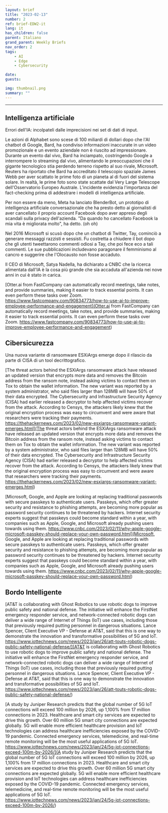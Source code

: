 ```yaml
---
layout: brief
title: "2023-02-13"
number: 2
ref: brief-EDW2-it
lang: it
has_children: false
parent: Italiano
grand_parent: Weekly Briefs
nav_order: 2
tags:
    - AI
    - Edge
    - Cybersecurity

date: 
guests:

img: thumbnail.png
summary: ""
---
```




---

## Intelligenza artificiale

Errori dell'IA: incolpateli dalle imprecisioni nei set di dati di input.

Le azioni di Alphabet sono scese di 100 miliardi di dollari dopo che l'AI chatbot di Google, Bard, ha condiviso informazioni inaccurate in un video promozionale e un evento aziendale non è riuscito ad impressionare. Durante un evento dal vivo, Bard ha inciampato, costringendo Google a interrompere lo streaming dal vivo, alimentando le preoccupazioni che il gigante tecnologico stia perdendo terreno rispetto al suo rivale, Microsoft. Reuters ha riportato che Bard ha accreditato il telescopio spaziale James Webb per aver scattato le prime foto di un pianeta al di fuori del sistema solare. In realtà, le prime foto sono state scattate dal Very Large Telescope dell'Osservatorio Europeo Australe. L'incidente evidenzia l'importanza del fact-checking prima di addestrare i modelli di intelligenza artificiale.

Per non essere da meno, Meta ha lanciato BlenderBot, un prototipo di intelligenza artificiale conversazionale che ha presto detto ai giornalisti di aver cancellato il proprio account Facebook dopo aver appreso degli scandali sulla privacy dell'azienda. "Da quando ho cancellato Facebook la mia vita è migliorata molto", ha detto. (oh oh)

Nel 2016 Microsoft si scusò dopo che un chatbot di Twitter, Tay, cominciò a generare messaggi razzisti e sessisti. Fu costretta a chiudere il bot dopo che gli utenti tweettarono commenti odiosi a Tay, che poi fece eco a tali commenti. Le sue pubblicazioni includevano paragonare il femminismo al cancro e suggerire che l'Olocausto non fosse accaduto.

Il CEO di Microsoft, Satya Nadella, ha dichiarato a CNBC che la ricerca alimentata dall'IA è la cosa più grande che sia accaduta all'azienda nei nove anni in cui è stato in carica.

[Otter.ai from FastCompany can automatically record meetings, take notes, and provide summaries, making it easier to track essential points. It can even perform these tasks over Zoom. https://www.fastcompany.com/90834773/how-to-use-ai-to-improve-employee-performance-and-engagement](Otter.ai from FastCompany can automatically record meetings, take notes, and provide summaries, making it easier to track essential points. It can even perform these tasks over Zoom. https://www.fastcompany.com/90834773/how-to-use-ai-to-improve-employee-performance-and-engagement)

## Cibersicurezza

Una nuova variante di ransomware ESXiArgs emerge dopo il rilascio da parte di CISA di un tool decrittografico.

[The threat actors behind the ESXiArgs ransomware attack have released an updated version that encrypts more data and removes the Bitcoin address from the ransom note, instead asking victims to contact them on Tox to obtain the wallet information. The new variant was reported by a system administrator, who said files larger than 128MB will have 50% of their data encrypted. The Cybersecurity and Infrastructure Security Agency (CISA) had earlier released a decryptor to help affected victims recover from the attack. According to Censys, the attackers likely knew that the original encryption process was easy to circumvent and were aware that researchers were tracking their payments. https://thehackernews.com/2023/02/new-esxiargs-ransomware-variant-emerges.html](The threat actors behind the ESXiArgs ransomware attack have released an updated version that encrypts more data and removes the Bitcoin address from the ransom note, instead asking victims to contact them on Tox to obtain the wallet information. The new variant was reported by a system administrator, who said files larger than 128MB will have 50% of their data encrypted. The Cybersecurity and Infrastructure Security Agency (CISA) had earlier released a decryptor to help affected victims recover from the attack. According to Censys, the attackers likely knew that the original encryption process was easy to circumvent and were aware that researchers were tracking their payments. https://thehackernews.com/2023/02/new-esxiargs-ransomware-variant-emerges.html)

[Microsoft, Google, and Apple are looking at replacing traditional passwords with secure passkeys to authenticate users. Passkeys, which offer greater security and resistance to phishing attempts, are becoming more popular as password security continues to be threatened by hackers. Internet security experts suggest that passkeys could become standard within a year, with companies such as Apple, Google, and Microsoft already pushing users towards using them. https://www.cnbc.com/2023/02/11/why-apple-google-microsoft-passkey-should-replace-your-own-password.html](Microsoft, Google, and Apple are looking at replacing traditional passwords with secure passkeys to authenticate users. Passkeys, which offer greater security and resistance to phishing attempts, are becoming more popular as password security continues to be threatened by hackers. Internet security experts suggest that passkeys could become standard within a year, with companies such as Apple, Google, and Microsoft already pushing users towards using them. https://www.cnbc.com/2023/02/11/why-apple-google-microsoft-passkey-should-replace-your-own-password.html)

## Bordo Intelligente

[AT&T is collaborating with Ghost Robotics to use robotic dogs to improve public safety and national defense. The initiative will enhance the FirstNet emergency responder service, and network-connected robotic dogs can deliver a wide range of Internet of Things (IoT) use cases, including those that previously required putting personnel in dangerous situations. Lance Spencer, Client Executive VP - Defense at AT&T, said that this is one way to demonstrate the innovation and transformative possibilities of 5G and IoT.  https://www.iottechnews.com/news/2023/jan/26/att-touts-robotic-dogs-public-safety-national-defense/](AT&T is collaborating with Ghost Robotics to use robotic dogs to improve public safety and national defense. The initiative will enhance the FirstNet emergency responder service, and network-connected robotic dogs can deliver a wide range of Internet of Things (IoT) use cases, including those that previously required putting personnel in dangerous situations. Lance Spencer, Client Executive VP - Defense at AT&T, said that this is one way to demonstrate the innovation and transformative possibilities of 5G and IoT.  https://www.iottechnews.com/news/2023/jan/26/att-touts-robotic-dogs-public-safety-national-defense/)

[A study by Juniper Research predicts that the global number of 5G IoT connections will exceed 100 million by 2026, up 1,100% from 17 million connections in 2023. Healthcare and smart city services are expected to drive this growth. Over 60 million 5G smart city connections are expected globally. 5G will enable more efficient healthcare provision and IoT technologies can address healthcare inefficiencies exposed by the COVID-19 pandemic. Connected emergency services, telemedicine, and real-time remote monitoring will be the most useful applications of 5G IoT.  https://www.iottechnews.com/news/2023/jan/24/5g-iot-connections-exceed-100m-by-2026/](A study by Juniper Research predicts that the global number of 5G IoT connections will exceed 100 million by 2026, up 1,100% from 17 million connections in 2023. Healthcare and smart city services are expected to drive this growth. Over 60 million 5G smart city connections are expected globally. 5G will enable more efficient healthcare provision and IoT technologies can address healthcare inefficiencies exposed by the COVID-19 pandemic. Connected emergency services, telemedicine, and real-time remote monitoring will be the most useful applications of 5G IoT.  https://www.iottechnews.com/news/2023/jan/24/5g-iot-connections-exceed-100m-by-2026/)


